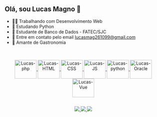 ## Olá, sou Lucas Magno 👋

 - 👨‍💻 Trabalhando com Desenvolvimento Web
 - 🐍 Estudando Python
 - 🎲 Estudante de Banco de Dados - FATEC/SJC
 - 📧 Entre em contato pelo email lucasmag261099@gmail.com
 - 🍔 Amante de Gastronomia
 
 <br>

<div align = "center">
  <a href="https://github.com/lucasmag26">
  
</div>


 <div align = "center"> <br>
  <img  align = "center" alt = "Lucas-php" height = "60" width = "70" src = "https://cdn.jsdelivr.net/gh/devicons/devicon/icons/php/php-original.svg" />
  <img  align = "center" alt = "Lucas-HTML" height = "60" width = "70" src = "https://cdn.jsdelivr.net/gh/devicons/devicon/icons/html5/html5-original-wordmark.svg" />
  <img  align = "center" alt = "Lucas-CSS" height = "60" width = "70" src = "https://cdn.jsdelivr.net/gh/devicons/devicon/icons/css3/css3-original-wordmark.svg" />
  <img  align = "center" alt = "Lucas-JS" height = "60" width = "70" src = "https://cdn.jsdelivr.net/gh/devicons/devicon/icons/javascript/javascript-plain.svg" />
  <img  align = "center" alt = "Lucas-python" height = "60" width = "70" src = "https://cdn.jsdelivr.net/gh/devicons/devicon/icons/python/python-original.svg" />
  <img  align = "center" alt = "Lucas-Oracle" height = "60" width = "70" src = "https://cdn.jsdelivr.net/gh/devicons/devicon/icons/oracle/oracle-original.svg" />
  <img  align = "center" alt = "Lucas-Vue" height = "60" width = "70" src = "https://cdn.jsdelivr.net/gh/devicons/devicon/icons/vuejs/vuejs-original-wordmark.svg" />
</div>
  
  ##
  
  <div align = "center"> 
  <a href="mailto:lucasmag261099@gmail.com" target="_blank"> <img src = "https://img.shields.io/badge/Gmail-D14836?style=for-the-badge&logo=gmail&logoColor=white"> </a>
  <a href="https://www.linkedin.com/in/lucas-magno-6a5765137" target="_blank"> <img src = "https://img.shields.io/badge/LinkedIn-0077B5?style=for-the-badge&logo=linkedin&logoColor=white"> </a>
  <a href="https://instagram.com/lucasmagno26" target="_blank"> <img src = "https://img.shields.io/badge/Instagram-E4405F?style=for-the-badge&logo=instagram&logoColor=white"> </a>   
 </div>
